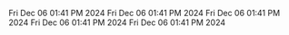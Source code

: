 Fri Dec 06 01:41 PM 2024 Fri Dec 06 01:41 PM 2024 Fri Dec 06 01:41 PM 2024 Fri Dec 06 01:41 PM 2024 Fri Dec 06 01:41 PM 2024 